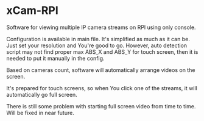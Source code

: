 # xCam-RPI
Software for viewing multiple IP camera streams on RPI using only console.

Configuration is available in main file. It's simplified as much as it can be. Just set your resolution and You're good to go. However, auto detection script may not find proper max ABS_X and ABS_Y for touch screen, then it is needed to put it manually in the config.

Based on cameras count, software will automatically arrange videos on the screen.

It's prepared for touch screens, so when You click one of the streams, it will automatically go full screen.

There is still some problem with starting full screen video from time to time. Will be fixed in near future.